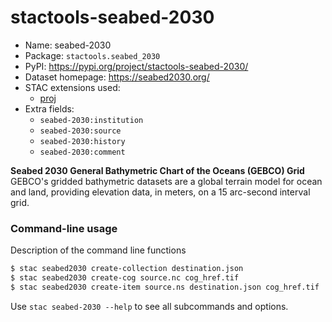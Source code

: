 # stactools-seabed-2030

- Name: seabed-2030
- Package: `stactools.seabed_2030`
- PyPI: https://pypi.org/project/stactools-seabed-2030/
- Dataset homepage: https://seabed2030.org/
- STAC extensions used:
  - [proj](https://github.com/stac-extensions/projection/)
- Extra fields:
  - `seabed-2030:institution`
  - `seabed-2030:source`
  - `seabed-2030:history`
  - `seabed-2030:comment`

**Seabed 2030 General Bathymetric Chart of the Oceans (GEBCO) Grid**
GEBCO's gridded bathymetric datasets are a global terrain model for ocean and land, providing elevation data, in meters, on a 15 arc-second interval grid.

### Command-line usage

Description of the command line functions

```bash
$ stac seabed2030 create-collection destination.json
$ stac seabed2030 create-cog source.nc cog_href.tif
$ stac seabed2030 create-item source.ns destination.json cog_href.tif
```

Use `stac seabed-2030 --help` to see all subcommands and options.
